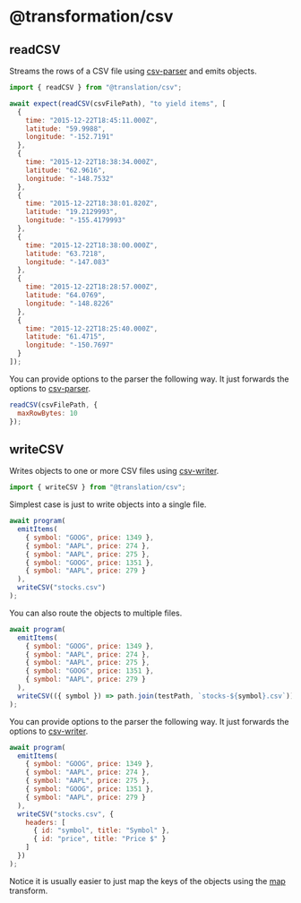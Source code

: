 # @transformation/csv

## readCSV

Streams the rows of a CSV file using [csv-parser](https://www.npmjs.com/package/csv-parser) and emits objects.

```js
import { readCSV } from "@translation/csv";
```

```js
await expect(readCSV(csvFilePath), "to yield items", [
  {
    time: "2015-12-22T18:45:11.000Z",
    latitude: "59.9988",
    longitude: "-152.7191"
  },
  {
    time: "2015-12-22T18:38:34.000Z",
    latitude: "62.9616",
    longitude: "-148.7532"
  },
  {
    time: "2015-12-22T18:38:01.820Z",
    latitude: "19.2129993",
    longitude: "-155.4179993"
  },
  {
    time: "2015-12-22T18:38:00.000Z",
    latitude: "63.7218",
    longitude: "-147.083"
  },
  {
    time: "2015-12-22T18:28:57.000Z",
    latitude: "64.0769",
    longitude: "-148.8226"
  },
  {
    time: "2015-12-22T18:25:40.000Z",
    latitude: "61.4715",
    longitude: "-150.7697"
  }
]);
```

You can provide options to the parser the following way. It just forwards the options to [csv-parser](https://www.npmjs.com/package/csv-parser#options).


```js
readCSV(csvFilePath, {
  maxRowBytes: 10
});
```

## writeCSV

Writes objects to one or more CSV files using [csv-writer](https://www.npmjs.com/package/csv-writer).

```js
import { writeCSV } from "@translation/csv";
```

Simplest case is just to write objects into a single file.

```js
await program(
  emitItems(
    { symbol: "GOOG", price: 1349 },
    { symbol: "AAPL", price: 274 },
    { symbol: "AAPL", price: 275 },
    { symbol: "GOOG", price: 1351 },
    { symbol: "AAPL", price: 279 }
  ),
  writeCSV("stocks.csv")
);
```

You can also route the objects to multiple files.

```js
await program(
  emitItems(
    { symbol: "GOOG", price: 1349 },
    { symbol: "AAPL", price: 274 },
    { symbol: "AAPL", price: 275 },
    { symbol: "GOOG", price: 1351 },
    { symbol: "AAPL", price: 279 }
  ),
  writeCSV(({ symbol }) => path.join(testPath, `stocks-${symbol}.csv`))
);
```

You can provide options to the parser the following way. It just forwards the options to [csv-writer](https://www.npmjs.com/package/csv-writer#createobjectcsvwriterparams).

```js
await program(
  emitItems(
    { symbol: "GOOG", price: 1349 },
    { symbol: "AAPL", price: 274 },
    { symbol: "AAPL", price: 275 },
    { symbol: "GOOG", price: 1351 },
    { symbol: "AAPL", price: 279 }
  ),
  writeCSV("stocks.csv", {
    headers: [
      { id: "symbol", title: "Symbol" },
      { id: "price", title: "Price $" }
    ]
  })
);
```

Notice it is usually easier to just map the keys of the objects using the [map](../core/Readme.md#map) transform.

